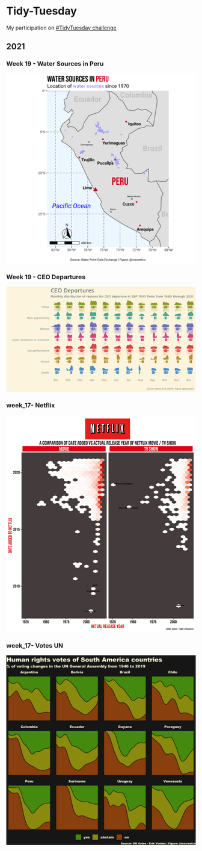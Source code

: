 # Tidy-Tuesday

My participation on [#TidyTuesday challenge](https://github.com/rfordatascience/tidytuesday)


## 2021


### Week 19 - Water Sources in Peru


![Water Sources](/2021/week_19-water/map.png)


### Week 19 - CEO Departures

![CEO](/2021/week_18-ceo/fig.png)


### week_17- Netflix

![CEO](/2021/week_17-netflix/fig.png)


### week_17- Votes UN

![UN](/2021/week_13-votes/south_america.png)

